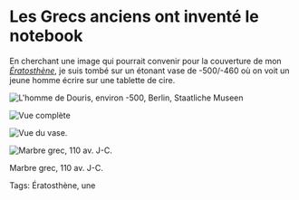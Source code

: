# Les Grecs anciens ont inventé le notebook

En cherchant une image qui pourrait convenir pour la couverture de mon [*Ératosthène*](/eratosthene/), je suis tombé sur un étonant vase de -500/-460 où on voit un jeune homme écrire sur une tablette de cire.

![L'homme de Douris, environ -500, Berlin, Staatliche Museen](https://tcrouzet.com/images_tc/2014/05/tablet-600x509.jpeg)

![Vue complète](https://tcrouzet.com/images_tc/2014/05/douris-600x291.jpg)

![Vue du vase.](https://tcrouzet.com/images_tc/2014/05/vase.jpg)

![Marbre grec, 110 av. J-C.](https://tcrouzet.com/images_tc/2014/05/rcomputer.jpg)

Marbre grec, 110 av. J-C.



Tags: Ératosthène, une